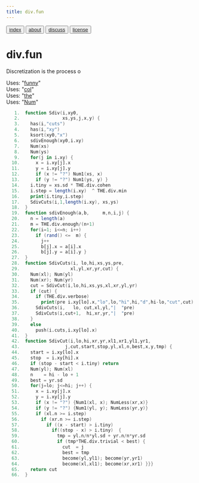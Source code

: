```yaml
---
title: div.fun
---
```


<button class="button button1"><a href="/fun/index">index</a></button>   <button class="button button2"><a href="/fun/ABOUT">about</a></button>   <button class="button button1"><a href="http://github.com/timm/fun/issues">discuss</a></button>    <button class="button button2"><a href="/fun/license">license</a></button> <br>



# div.fun

Discretization is the process o

Uses:  "[funny](funny)"<br>
Uses:  "[col](col)"<br>
Uses:  "[the](the)"<br>
Uses:  "[Num](Num)"<br>

```awk
   1.  function Sdiv(i,xy0,
   2.                xs,ys,j,x,y) {
   3.    has(i,"cuts")
   4.    has(i,"xy")
   5.    ksort(xy0,"x")
   6.    sdivEnough(xy0,i.xy)
   7.    Num(xs)
   8.    Num(ys)
   9.    for(j in i.xy) {
  10.      x = i.xy[j].x
  11.      y = i.xy[j].y
  12.      if (x != "?") Num1(xs, x)
  13.      if (y != "?") Num1(ys, y) }
  14.    i.tiny = xs.sd * THE.div.cohen
  15.    i.step = length(i.xy)  ^ THE.div.min
  16.    print(i.tiny,i.step)
  17.    SdivCuts(i,1,length(i.xy), xs,ys)
  18.  }
  19.  function sdivEnough(a,b,     m,n,i,j) {
  20.    n = length(a)
  21.    m = THE.div.enough/(n+1)
  22.    for(i=1; i<=n; i++) 
  23.      if (rand() <=  m) {
  24.        j++
  25.        b[j].x = a[i].x
  26.        b[j].y = a[i].y }
  27.  }
  28.  function SdivCuts(i, lo,hi,xs,ys,pre,
  29.                   xl,yl,xr,yr,cut) {
  30.    Num(xl); Num(yl)
  31.    Num(xr); Num(yr)
  32.    cut = SdivCut(i,lo,hi,xs,ys,xl,xr,yl,yr) 
  33.    if (cut) {
  34.      if (THE.div.verbose)
  35.        print(pre i.xy[lo].x,"lo",lo,"hi",hi,"d",hi-lo,"cut",cut)
  36.      SdivCuts(i,   lo, cut,xl,yl,"|  "pre)
  37.      SdivCuts(i,cut+1,  hi,xr,yr,"|  "pre)
  38.    } 
  39.    else
  40.      push(i.cuts,i.xy[lo].x)
  41.  }
  42.  function SdivCut(i,lo,hi,xr,yr,xl1,xr1,yl1,yr1,
  43.                 j,cut,start,stop,yl,xl,n,best,x,y,tmp) {
  44.    start = i.xy[lo].x
  45.    stop  = i.xy[hi].x
  46.    if (stop - start < i.tiny) return
  47.    Num(yl); Num(xl)
  48.    n    = hi - lo + 1
  49.    best = yr.sd
  50.    for(j=lo; j<=hi; j++) {
  51.      x = i.xy[j].x
  52.      y = i.xy[j].y
  53.      if (x != "?") {Num1(xl, x); NumLess(xr,x)}
  54.      if (y != "?") {Num1(yl, y); NumLess(yr,y)} 
  55.      if (xl.n >= i.step)
  56.        if (xr.n >= i.step)
  57.          if ((x - start) > i.tiny) 
  58.            if((stop - x) > i.tiny)  {
  59.              tmp = yl.n/n*yl.sd + yr.n/n*yr.sd
  60.              if (tmp*THE.div.trivial < best) {
  61.                cut  = j
  62.                best = tmp
  63.                become(yl,yl1); become(yr,yr1)
  64.                become(xl,xl1); become(xr,xr1) }}}
  65.    return cut
  66.  }
```
